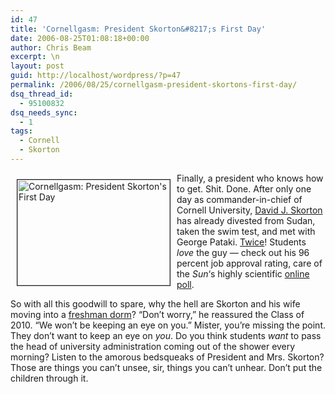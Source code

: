 ```yaml
---
id: 47
title: 'Cornellgasm: President Skorton&#8217;s First Day'
date: 2006-08-25T01:08:18+00:00
author: Chris Beam
excerpt: \n
layout: post
guid: http://localhost/wordpress/?p=47
permalink: /2006/08/25/cornellgasm-president-skortons-first-day/
dsq_thread_id:
  - 95100832
dsq_needs_sync:
  - 1
tags:
  - Cornell
  - Skorton
---
```

<img width="244" vspace="10" hspace="10" height="169" border="1" align="left" src="http://www.ivygateblog.com/wp-content/uploads/2006/08/skorton-greeting.jpg" alt="Cornellgasm: President Skorton's First Day" />Finally, a president who knows how to get. Shit. Done. After only one day as commander-in-chief of Cornell University, [David J. Skorton](http://en.wikipedia.org/wiki/David_J._Skorton) has already divested from Sudan, taken the swim test, and met with George Pataki. [Twice](http://cornellsun.com/node/17933)! Students _love_ the guy &#8212; check out his 96 percent job approval rating, care of the _Sun_&#8216;s highly scientific [online poll](http://www.cornellsun.com/node/17924).

So with all this goodwill to spare, why the hell are Skorton and his wife moving into a [freshman dorm](http://www.news.cornell.edu/stories/Aug06/convocation.gl.html)? &#8220;Don&#8217;t worry,&#8221; he reassured the Class of 2010. &#8220;We won&#8217;t be keeping an eye on you.&#8221; Mister, you&#8217;re missing the point. They don&#8217;t want to keep an eye on _you_. Do you think students _want_ to pass the head of university administration coming out of the shower every morning? Listen to the amorous bedsqueaks of President and Mrs. Skorton? Those are things you can&#8217;t unsee, sir, things you can&#8217;t unhear. Don&#8217;t put the children through it.